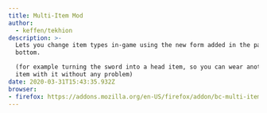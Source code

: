 ```yaml
---
title: Multi-Item Mod
author:
  - keffen/tekhion
description: >-
  Lets you change item types in-game using the new form added in the page
  bottom.

  (for example turning the sword into a head item, so you can wear another hand
  item with it without any problem)
date: 2020-03-31T15:43:35.932Z
browser:
- firefox: https://addons.mozilla.org/en-US/firefox/addon/bc-multi-item/
---
```

